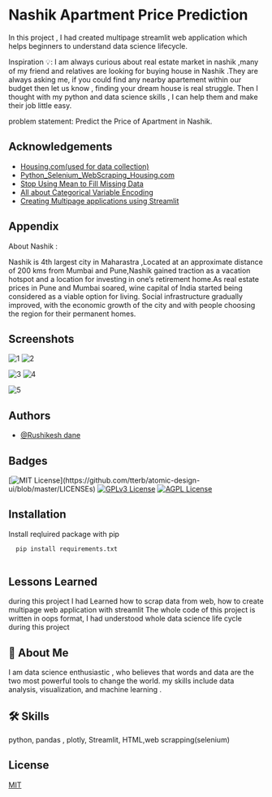 
# Nashik Apartment Price Prediction
In this project , I had created  multipage streamlit web application which helps beginners to understand data science lifecycle.

Inspiration 💡: I am always curious about real estate market in nashik ,many of my friend and relatives are looking for buying house in Nashik .They are always asking me, if you could find any nearby apartement within our budget then let us know , finding your dream house is real struggle. Then I thought with my python and data science skills , I can help them and make their job little easy.

problem statement: Predict the Price of Apartment in Nashik.
## Acknowledgements
 - [Housing.com(used for data collection)](https://housing.com/in/buy/searches/P5eetqxj34ghuz32h)
 - [Python_Selenium_WebScraping_Housing.com](https://github.com/swaroophumane/Python_Selenium_WebScraping_Housing.com/blob/master/1.%20Selenium%20Webscraping%20-%20Housing.com.py)
 - [Stop Using Mean to Fill Missing Data](https://towardsdatascience.com/stop-using-mean-to-fill-missing-data-678c0d396e22)
 - [All about Categorical Variable Encoding](https://towardsdatascience.com/all-about-categorical-variable-encoding-305f3361fd02)
  - [Creating Multipage applications using Streamlit](https://towardsdatascience.com/creating-multipage-applications-using-streamlit-efficiently-b58a58134030)


## Appendix

About Nashik :

Nashik is 4th largest city in Maharastra ,Located at an approximate distance of 200 kms from Mumbai and Pune,Nashik gained traction as a vacation hotspot and a location for investing in one’s retirement home.As real estate prices in Pune and Mumbai soared, wine capital of India started being considered as a viable option for living. Social infrastructure gradually improved, with the economic growth of the city and with people choosing the region for their permanent homes.

## Screenshots
![1](https://user-images.githubusercontent.com/78649021/174341515-276a62a2-de58-444b-a355-378205a79bc1.PNG)
![2](https://user-images.githubusercontent.com/78649021/174341587-88bc8c7d-395f-449c-b6d0-be0eab798b3d.PNG)

![3](https://user-images.githubusercontent.com/78649021/174341953-ea76b279-5b99-4f44-b58d-507b2599c2df.PNG)
![4](https://user-images.githubusercontent.com/78649021/174341970-8153b44b-6a9c-46ed-acef-1c11fe130b2c.PNG)

![5](https://user-images.githubusercontent.com/78649021/174342156-6cdec859-b681-42ae-8034-4531dfdb0340.PNG)


## Authors

- [@Rushikesh dane](https://github.com/rushikeshdane)


## Badges



[![MIT License](https://img.shields.io/apm/l/atomic-design-ui.svg?)](https://github.com/tterb/atomic-design-ui/blob/master/LICENSEs)
[![GPLv3 License](https://img.shields.io/badge/License-GPL%20v3-yellow.svg)](https://opensource.org/licenses/)
[![AGPL License](https://img.shields.io/badge/license-AGPL-blue.svg)](http://www.gnu.org/licenses/agpl-3.0)


## Installation

Install reqluired package with pip

```bash
  pip install requirements.txt
  
```
    
## Lessons Learned



during this project I had Learned how to scrap data from 
web, how to create multipage web application with streamlit
The whole code of this project is written in oops format,
I had understood whole data science life cycle during this
project
## 🚀 About Me

I am data science enthusiastic , who believes that words and data are the two most powerful tools to change the world.
my skills include data analysis, visualization, and machine learning .


## 🛠 Skills
python, pandas , plotly, Streamlit,
HTML,web scrapping(selenium)


## License

[MIT](https://choosealicense.com/licenses/mit/)


